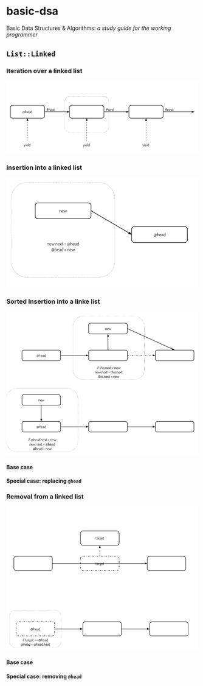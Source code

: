 # basic-dsa

Basic Data Structures & Algorithms: *a study guide for the working programmer*

## `List::Linked`

### Iteration over a linked list

![Diagram 2.2](https://raw.githubusercontent.com/Jared-Prime/basic-dsa/master/collateral/Diagram%202.2.png)

### Insertion into a linked list

![Diagram 2.3](https://raw.githubusercontent.com/Jared-Prime/basic-dsa/master/collateral/Diagram%202.3.png)

### Sorted Insertion into a linke list

![Diagram 2.4](https://raw.githubusercontent.com/Jared-Prime/basic-dsa/master/collateral/Diagram%202.4.png)
#### Base case

#### Special case: replacing `@head`

### Removal from a linked list

![Diagram 2.6](https://raw.githubusercontent.com/Jared-Prime/basic-dsa/master/collateral/Diagram%202.6.png)
#### Base case

#### Special case: removing `@head`